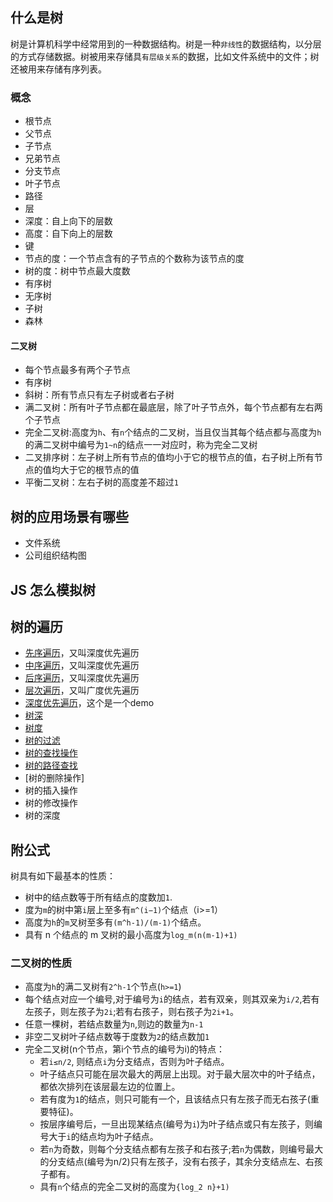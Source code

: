 ## 什么是树
树是计算机科学中经常用到的一种数据结构。树是一种`非线性`的数据结构，以分层的方式存储数据。树被用来存储具`有层级关系`的数据，比如文件系统中的文件；树还被用来存储有序列表。

### 概念

- 根节点
- 父节点
- 子节点
- 兄弟节点
- 分支节点
- 叶子节点
- 路径
- 层
- 深度：自上向下的层数
- 高度：自下向上的层数
- 键
- 节点的度：一个节点含有的子节点的个数称为该节点的度
- 树的度：树中节点最大度数
- 有序树
- 无序树
- 子树
- 森林

#### 二叉树
- 每个节点最多有两个子节点
- 有序树
- 斜树：所有节点只有左子树或者右子树
- 满二叉树：所有叶子节点都在最底层，除了叶子节点外，每个节点都有左右两个子节点
- 完全二叉树:高度为`h`、有`n`个结点的二叉树，当且仅当其每个结点都与高度为`h`的满二叉树中编号为`1~n`的结点一一对应时，称为完全二叉树
- 二叉排序树：左子树上所有节点的值均小于它的根节点的值，右子树上所有节点的值均大于它的根节点的值
- 平衡二叉树：左右子树的高度差不超过`1`


## 树的应用场景有哪些
- 文件系统
- 公司组织结构图

## JS 怎么模拟树

## 树的遍历

- [先序遍历](./pre-order.js)，又叫深度优先遍历
- [中序遍历](./mid-order.js)，又叫深度优先遍历
- [后序遍历](./post-order.js)，又叫深度优先遍历
- [层次遍历](./level-order.js)，又叫广度优先遍历
- [深度优先遍历](./deep-order.js)，这个是一个demo
- [树深](./tree-deep.js)
- [树度](./tree-degree.js)
- [树的过滤](./filter.js)
- [树的查找操作](./find.js)
- [树的路径查找](./path.js)
- [树的删除操作]
- 树的插入操作
- 树的修改操作
- 树的深度

## 附公式

树具有如下最基本的性质：

* 树中的结点数等于所有结点的度数加`1`.
* 度为`m`的树中第`i`层上至多有`m^(i−1)`个结点（i>=1）
* 高度为`h`的`m`叉树至多有`(m^h-1)/(m-1)`个结点。
* 具有 n 个结点的 m 叉树的最小高度为`log_m(n(m-1)+1)`

### 二叉树的性质

* 高度为`h`的满二叉树有`2^h-1`个节点(`h>=1`)
* 每个结点对应一个编号,对于编号为`i`的结点，若有双亲，则其双亲为`i/2`,若有左孩子，则左孩子为`2i`;若有右孩子，则右孩子为`2i+1`。
* 任意一棵树，若结点数量为`n`,则边的数量为`n-1`
* 非空二叉树叶子结点数等于度数为`2`的结点数加`1`
* 完全二叉树(n个节点，第i个节点的编号为i)的特点：
  * 若`i≤n/2`, 则结点`i`为分支结点，否则为叶子结点。
  * 叶子结点只可能在层次最大的两层上出现。对于最大层次中的叶子结点，都依次排列在该层最左边的位置上。
  * 若有度为`1`的结点，则只可能有一个，且该结点只有左孩子而无右孩子(重要特征)。
  * 按层序编号后，一旦出现某结点(编号为`i`)为叶子结点或只有左孩子，则编号大于`i`的结点均为叶子结点。
  * 若`n`为奇数，则每个分支结点都有左孩子和右孩子;若`n`为偶数，则编号最大的分支结点(编号为n/2)只有左孩子，没有右孩子，其余分支结点左、右孩子都有。
  * 具有`n`个结点的完全二叉树的高度为`{log_2 n}+1)`

